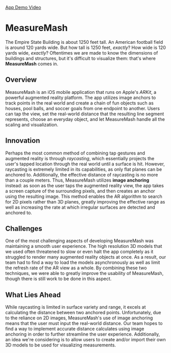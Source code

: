 [App Demo Video](https://www.youtube.com/watch?v=NVoF2WiEOd4)

# MeasureMash

The Empire State Building is about 1250 feet tall. An American football field is around 120 yards wide. But how tall is 1250 feet, *exactly*? How wide is 120 yards wide, *exactly*? Oftentimes we are made to know the dimensions of buildings and structures, but it's difficult to visualize them: that's where **MeasureMash** comes in.



## Overview

MeasureMash is an iOS mobile application that runs on Apple's *ARKit*, a powerful augmented reality platform. The app utilizes image anchors to track points in the real world and create a chain of fun objects such as houses, pool balls, and soccer goals from one endpoint to another. Users can tap the view, set the real-world distance that the resulting line segment represents, choose an everyday object, and let MeasureMash handle all the scaling and visualization.

## Innovation

Perhaps the most common method of combining tap gestures and augmented reality is through *raycasting*, which essentially projects the user's tapped location through the real world until a surface is hit. However, raycasting is extremely limited in its capabilities, as only flat planes can be anchored to. Additionally, the effective distance of raycasting is no more than a couple meters. Thus, MeasureMash utilizes **image anchoring** instead: as soon as the user taps the augmented reality view, the app takes a screen capture of the surrounding pixels, and then creates an anchor using the resulting image. This method enables the AR algorithm to search for 2D pixels rather than 3D planes, greatly improving the effective range as well as increasing the rate at which irregular surfaces are detected and anchored to.

## Challenges

One of the most challenging aspects of developing MeasureMash was maintaining a smooth user experience. The high resolution 3D models that we used often threatened to slow or even halt the app completely as it struggled to render many augmented reality objects at once. As a result, our team had to find a way to load the models asynchronously as well as limit the refresh rate of the AR view as a whole. By combining these two techniques, we were able to greatly improve the usability of MeasureMash, though there is still work to be done in this aspect.

## What Lies Ahead

While raycasting is limited in surface variety and range, it excels at calculating the distance between two anchored points. Unfortunately, due to the reliance on 2D images, MeasureMash's use of image anchoring means that the user must input the real-world distance. Our team hopes to find a way to implement accurate distance calculates using image anchoring in order to further streamline the user experience. Additionally, an idea we're considering is to allow users to create and/or import their own 3D models to be used for visualizing measurements.
